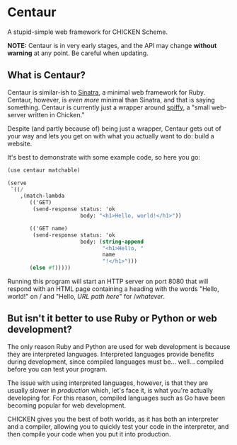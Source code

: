 # Centaur

A stupid-simple web framework for CHICKEN Scheme.

**NOTE:** Centaur is in very early stages, and the API may change
**without warning** at any point. Be careful when updating.

## What is Centaur?

Centaur is similar-ish to [Sinatra], a minimal web framework for Ruby.
Centaur, however, is _even more_ minimal than Sinatra, and that is
saying something. Centaur is currently just a wrapper around [spiffy],
a "small web-server written in Chicken."

Despite (and partly because of) being just a wrapper, Centaur gets out
of your way and lets you get on with what you actually want to do: build
a website.

It's best to demonstrate with some example code, so here you go:

```scheme
(use centaur matchable)

(serve
 `((/
    ,(match-lambda
       (('GET)
        (send-response status: 'ok
                       body: "<h1>Hello, world!</h1>"))

       (('GET name)
        (send-response status: 'ok
                       body: (string-append
                              "<h1>Hello, "
                              name
                              "!</h1>")))
       (else #f)))))
```

Running this program will start an HTTP server on port 8080 that will
respond with an HTML page containing a heading with the words "Hello,
world!" on / and "Hello, _URL path here_" for /_whatever_.

## But isn't it better to use Ruby or Python or web development?

The only reason Ruby and Python are used for web development is because
they are interpreted languages. Interpreted languages provide benefits
during development, since compiled languages must be... well... compiled
before you can test your program.

The issue with using interpreted languages, however, is that they are
usually slower in _production_ which, let's face it, is what you're
actually developing for. For this reason, compiled languages such as Go
have been becoming popular for web development.

CHICKEN gives you the best of both worlds, as it has both an interpreter
and a compiler, allowing you to quickly test your code in the
interpreter, and then compile your code when you put it into production.


[Sinatra]: https://github.com/sinatra/sinatra
[spiffy]: http://wiki.call-cc.org/egg/spiffy
